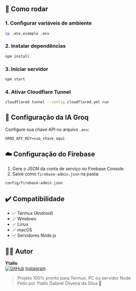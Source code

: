 ## 🚀 Como rodar

### 1. Configurar variáveis de ambiente
```bash
cp .env.example .env
```

### 2. Instalar dependências
```bash
npm install
```

### 3. Iniciar servidor
```bash
npm start
```

### 4. Ativar Cloudflare Tunnel
```bash
cloudflared tunnel --config cloudflared.yml run
```

## 🧠 Configuração da IA Groq
Configure sua chave API no arquivo `.env`:
```env
GROQ_API_KEY=sua_chave_aqui
```

## ☁️ Configuração do Firebase
1. Gere o JSON da conta de serviço no Firebase Console
2. Salve como `firebase-admin.json` na pasta:
```bash
config/firebase-admin.json
```

## ✔️ Compatibilidade
- ✅ Termux (Android)
- ✅ Windows
- ✅ Linux
- ✅ macOS
- ✅ Servidores Node.js

## 👨‍💻 Autor  
**Ytallo**  
[![GitHub](https://img.shields.io/badge/GitHub-NexusStealth-181717?style=flat&logo=github)](https://github.com/NexusStealth)
[Instagram](https://instagram.com/levi_oliveira86)


> Projeto 100% pronto para Termux, PC ou servidor Node  
> Feito por Ytallo Gabirel Oliveira da Silva 👊
